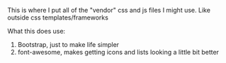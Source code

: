 This is where I put all of the "vendor" css and js files I might use. Like outside css templates/frameworks

What this does use:

1. Bootstrap, just to make life simpler
2. font-awesome, makes getting icons and lists looking a little bit better